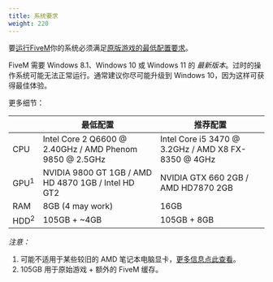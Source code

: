 ```yaml
---
title: 系统要求
weight: 220
---
```


要[运行FiveM][installing]你的系统必须满足[原版游戏的最低配置要求][gtav-system-specs]。

FiveM 需要 Windows 8.1、Windows 10 或 Windows 11 的 _最新版本_。过时的操作系统可能无法正常运行。通常建议你尽可能升级到 Windows 10，因为这样可获得最佳体验。

更多细节：

|                 | 最低配置                                                 | 推荐配置                                         |
|-----------------|---------------------------------------------------------|-----------------------------------------------------|
| CPU             | Intel Core 2 Q6600 @ 2.40GHz / AMD Phenom 9850 @ 2.5GHz | Intel Core i5 3470 @ 3.2GHz / AMD X8 FX-8350 @ 4GHz |
| GPU<sup>1</sup> | NVIDIA 9800 GT 1GB / AMD HD 4870 1GB / Intel HD GT2     | NVIDIA GTX 660 2GB / AMD HD7870 2GB                 |
| RAM             | 8GB (4 may work)                                        | 16GB                                                |
| HDD<sup>2</sup> | 105GB + ~4GB                                            | 105GB + 8GB                                         |


_注意：_

1. 可能不适用于某些较旧的 AMD 笔记本电脑显卡，[更多信息点此查看][client-issues-gpu]。
2. 105GB 用于原始游戏 + 额外的 FiveM 缓存。

[installing]: /docs/client-manual/installing-fivem
[client-issues-gpu]: /docs/support/client-issues#stuck-on-a-colored-background-but-no-menu
[gtav-system-specs]: https://support.rockstargames.com/zh/articles/203428177/PC-%E7%89%88-Grand-Theft-Auto-V-%E9%85%8D%E7%BD%AE%E8%A6%81%E6%B1%82
